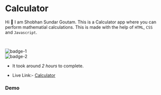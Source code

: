 # Calculator

Hi 👋 I am Shobhan Sundar Goutam. This is a Calculator app where you can perform mathematial calculations. This is made with the help of `HTML`, `CSS` and `Javascript`.

<br>

![badge-1](https://img.shields.io/badge/HTML-CSS-blue)
<br>
![badge-2](https://img.shields.io/badge/-Javascript-yellow)

- It took around _2 hours_ to complete.

- Live Link:- [Calculator](https://calculator-app-fsjs.netlify.app/)

### Demo


